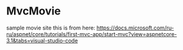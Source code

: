 # MvcMovie
sample movie site
this is from here:
https://docs.microsoft.com/ru-ru/aspnet/core/tutorials/first-mvc-app/start-mvc?view=aspnetcore-3.1&tabs=visual-studio-code
